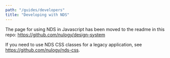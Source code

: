 ```yaml
---
path: "/guides/developers"
title: "Developing with NDS"
---
```


The page for using NDS in Javascript has been moved to the readme in this repo: https://github.com/nulogy/design-system

If you need to use NDS CSS classes for a legacy application, see https://github.com/nulogy/nds-css.
